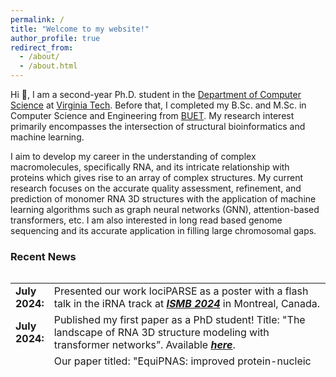 ```yaml
---
permalink: /
title: "Welcome to my website!"
author_profile: true
redirect_from: 
  - /about/
  - /about.html
---
```


Hi 👋, I am a second-year Ph.D. student in the [Department of Computer Science](https://cs.vt.edu) at [Virginia Tech](https://www.vt.edu). Before that, I completed my B.Sc. and M.Sc. in Computer Science and Engineering from [BUET](https://www.buet.ac.bd/web/#/). My research interest primarily encompasses the intersection of structural bioinformatics and machine learning. 

I aim to develop my career in the understanding of complex macromolecules, specifically RNA, and its intricate relationship with proteins which gives rise to an array of complex structures. My current research focuses on the accurate quality assessment, refinement, and prediction of monomer RNA 3D structures with the application of machine learning algorithms such as graph neural networks (GNN), attention-based transformers, etc. I am also interested in long read based genome sequencing and its accurate application in filling large chromosomal gaps.

### **Recent News**

<style>
table, tr, td {
    border: none;
}
</style>
<div style="height:150px;overflow:auto;border:0px;border-collapse: collapse;" >
<table  border="none" style="border:0px;border-collapse: collapse;" rules="none" >
	<colgroup>
       <col span="1" style="width: 12%;">
       <col span="1" style="width: 88%;">
	</colgroup>

<tr>
	<td> <b> July 2024: </b> </td> 
	<td> Presented our work lociPARSE as a poster with a flash talk in the iRNA track at <b><i><a href="https://www.iscb.org/ismb2024/programme-schedule/posters">ISMB 2024</a></i></b> in Montreal, Canada. </td>
	
</tr>

<tr>
	<td> <b> July 2024: </b> </td> 
	<td> Published my first paper as a PhD student! Title: "The landscape of RNA 3D structure modeling with transformer networks”. Available <b><i><a href="https://doi.org/10.1093/biomethods/bpae047">here</a></i></b>. </td>
	
</tr>

<tr>
	<td> <b> Jan 2024: </b> </td> 
	<td> Our paper titled: "EquiPNAS: improved protein-nucleic acid binding site prediction using protein-language-model-informed equivariant deep graph neural networks" is accepted in <b><i><a href="https://doi.org/10.1093/nar/gkae039">NAR</a></i></b>. </td>
	
</tr>

<tr>
	<td> <b> Nov 2023: </b> </td> 
	<td> Our recent paper titled: "lociPARSE: a locality-aware invariant point attention model for scoring RNA 3D structures" is available in <a href="https://www.biorxiv.org/content/10.1101/2023.11.04.565599v1">bioRxiv</a>.</td>

</tr>
 
 <tr>
	 <td> <b> Aug 2022: </b> </td>
	 <td> Excited to join <a href="https://people.cs.vt.edu/dbhattacharya/">Bhattacharya Lab</a> to start my PhD journey!</td>
  
</tr>

</table>
